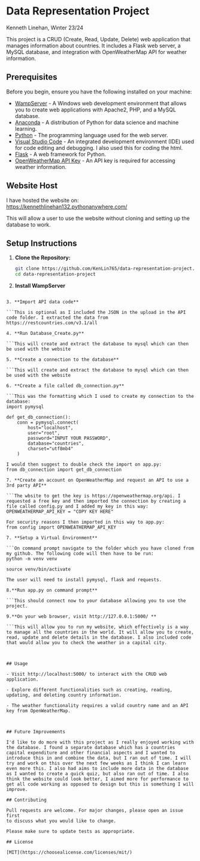 # Data Representation Project

Kenneth Linehan, Winter 23/24

This project is a CRUD (Create, Read, Update, Delete) web application that manages information about countries. It includes a Flask web server, a MySQL database, and integration with OpenWeatherMap API for weather information.

## Prerequisites

Before you begin, ensure you have the following installed on your machine:

- [WampServer](https://www.wampserver.com/) - A Windows web development environment that allows you to create web applications with Apache2, PHP, and a MySQL database.
- [Anaconda](https://www.anaconda.com/) - A distribution of Python for data science and machine learning.
- [Python](https://www.python.org/) - The programming language used for the web server.
- [Visual Studio Code](https://code.visualstudio.com/) - An integrated development environment (IDE) used for code editing and debugging. I also used this for coding the html.
- [Flask](https://flask.palletsprojects.com/) - A web framework for Python.
- [OpenWeatherMap API Key](https://openweathermap.org/) - An API key is required for accessing weather information.

## Website Host

I have hosted the website on:
https://kennethlinehan132.pythonanywhere.com/

This will allow a user to use the website without cloning and setting up the database to work. 

## Setup Instructions

1. **Clone the Repository:**

   ```bash
   git clone https://github.com/KenLin765/data-representation-project.git
   cd data-representation-project

2. **Install WampServer**

```I would suggest to install wampserver and setup the mysql database. I would then suggest to test create a database to just ensure that it is working.

3. **Import API data code**

```This is optional as I included the JSON in the upload in the API code folder. I extracted the data from https://restcountries.com/v3.1/all

4. **Run Database_Create.py**

```This will create and extract the database to mysql which can then be used with the website

5. **Create a connection to the database**

```This will create and extract the database to mysql which can then be used with the website

6. **Create a file called db_connection.py**

```This was the formatting which I used to create my connection to the database:
import pymysql

def get_db_connection():
    conn = pymysql.connect(
        host="localhost",
        user="root",
        password="INPUT YOUR PASSWORD",
        database="countries",
        charset="utf8mb4"
    )

I would then suggest to double check the import on app.py:
from db_connection import get_db_connection

7. **Create an account on OpenWeatherMap and request an API to use a 3rd party API**

```The wbsite to get the key is https://openweathermap.org/api. I requested a free key and then imported the connection by creating a file called config.py and I added my key in this way:
OPENWEATHERMAP_API_KEY = "COPY KEY HERE"

For security reasons I then imported in this way to app.py:
from config import OPENWEATHERMAP_API_KEY

7. **Setup a Virtual Environment**

```On command prompt navigate to the folder which you have cloned from my github. The following code will then have to be run:
python -m venv venv

source venv/bin/activate

The user will need to install pymysql, flask and requests.

8.**Run app.py on command prompt**

```This should connect now to your database allowing you to use the project.

9.**On your web browser, visit http://127.0.0.1:5000/ **

```This will allow you to run my website, which effectively is a way to manage all the countries in the world. It will allow you to create, read, update and delete details in the database. I also included code that would allow you to check the weather in a capital city.



## Usage

- Visit http://localhost:5000/ to interact with the CRUD web application.

- Explore different functionalities such as creating, reading, updating, and deleting country information.

- The weather functionality requires a valid country name and an API key from OpenWeatherMap.



## Future Improvements

I'd like to do more with this project as I really enjoyed working with the database. I found a separate database which has a countries capital expenditure and other financial aspects and I wanted to introduce this in and combine the data, but I ran out of time. I will try and work on this over the next few weeks as I think I can learn even more this. I also had aims to include more data in the database as I wanted to create a quick quiz, but also ran out of time. I also think the website could look better, I aimed more for performance to get all code working as opposed to design but this is something I will improve.

## Contributing

Pull requests are welcome. For major changes, please open an issue first
to discuss what you would like to change.

Please make sure to update tests as appropriate.

## License

[MIT](https://choosealicense.com/licenses/mit/)